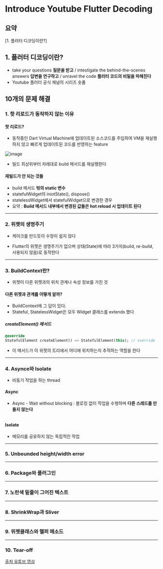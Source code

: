 # Introduce Youtube Flutter Decoding

## 요약
[1. 플러터 디코딩이란?]



## 1. 플러터 디코딩이란?
- take your questions **질문을 받고** / intestigate the behind-the-scenes answers **답변을 연구하고** / unravel the code **플러터 코드의 비밀을 파헤친다** 
- Youtube 플러터 공식 채널의 시리즈 숏폼

## 10개의 문제 해결

### 1. 핫 리로드가 동작하지 않는 이유 

#### 핫 리로드?
- 동작중인 Dart Virtual Machine에 업데이트된 소스코드를 주입하여 VM을 재실행하지 않고 빠르게 업데이트된 코드를 반영하는 feature

![image](https://user-images.githubusercontent.com/61898890/156996282-4274f4fb-f7cb-4549-aa85-b106e051cfc7.png)

- 빌드 최상위부터 차례대로 build 메서드를 재실행한다 

#### 재빌드가 안 되는 것들 
- build 메서드 **밖의 static 변수**
- statefulWidget의 iniotState(), dispose() 
- statelessWidget에서 statefulWidget으로 변경한 경우
- 요약 : **Build 메서드 내부에서 변경된 값들은 hot reload 시 업데이트 된다**


---

### 2. 위젯의 생명주기

- 케이크를 만드듯이 수정이 쉽지 않다

- Flutter의 위젯은 생명주기가 없으며 상태(State)에 따라 3가지(build, re-build, 사용되지 않음)로 동작한다


---


### 3. BuildContext란?
- 위젯이 다른 위젯과의 위치 관계나 속성 정보를 가진 것


#### 다른 위젯과 관계를 어떻게 알까?
- BuildContext에 그 답이 있다. 
- Stateful, StatelessWidget은 모두 Widget 클래스를 extends 했다

##### createElement() 메서드
```Dart
@override
StatefulElement createElement() => StatefulElement(this); // override
```
- 이 메서드가 이 위젯의 트리에서 어디에 위치하는지 추적하는 역할을 한다



---


### 4. Asynce와 Isolate
- 비동기 작업을 하는 thread


#### Async
- Async - Wait without blocking : 블로킹 없이 작업을 수행하며 **다른 스레드를 만들지 않는다**

```Dart

```

#### Isolate
- 메모리를 공유하지 않는 독립적인 작업




---


### 5. Unbounded height/width error


---

### 6. Package와 플러그인


---

### 7. 노란색 밑줄이 그어진 텍스트 


---

### 8. ShrinkWrap과 Sliver


---

### 9. 위젯클래스와 헬퍼 메소드


---

### 10. Tear-off





[출처 유튜브 영상](https://www.youtube.com/watch?v=W6D1MqqPdXs&t=788s)
